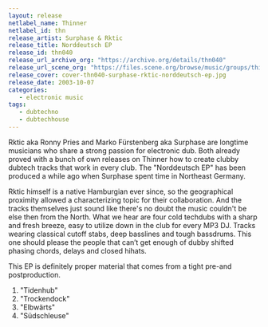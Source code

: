 ```yaml
---
layout: release
netlabel_name: Thinner
netlabel_id: thn
release_artist: Surphase & Rktic
release_title: Norddeutsch EP
release_id: thn040
release_url_archive_org: "https://archive.org/details/thn040"
release_url_scene_org: "https://files.scene.org/browse/music/groups/thinner/zip/"
release_cover: cover-thn040-surphase-rktic-norddeutsch-ep.jpg
release_date: 2003-10-07
categories:
   - electronic music
tags:
   - dubtechno
   - dubtechhouse
---
```

Rktic aka Ronny Pries and Marko Fürstenberg aka Surphase are longtime musicians who share a strong passion for electronic dub. Both already proved with a bunch of own releases on Thinner how to create clubby dubtech tracks that work in every club. The "Norddeutsch EP" has been produced a while ago when Surphase spent time in Northeast Germany.

Rktic himself is a native Hamburgian ever since, so the geographical proximity allowed a characterizing topic for their collaboration. And the tracks themselves just sound like there's no doubt the music couldn't be else then from the North. What we hear are four cold techdubs with a sharp and fresh breeze, easy to utilize down in the club for every MP3 DJ. Tracks wearing classical cutoff stabs, deep basslines and tough bassdrums. This one should please the people that can’t get enough of dubby shifted phasing chords, delays and closed hihats.

This EP is definitely proper material that comes from a tight pre-and postproduction.

01. "Tidenhub"
02. "Trockendock"
03. "Elbwärts"
04. "Südschleuse"
